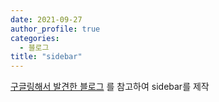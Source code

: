 ```yaml
---
date: 2021-09-27
author_profile: true
categories:
  - 블로그
title: "sidebar"
---
```

[구글링해서 발견한 블로그](https://ansohxxn.github.io/blog/category/#-%EA%B5%AC%EC%A1%B0) 를 참고하여 sidebar를 제작

